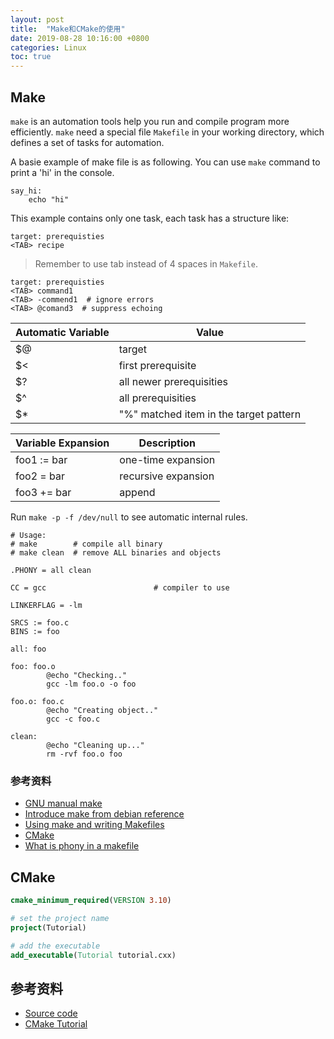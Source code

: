 ```yaml
---
layout: post
title:  "Make和CMake的使用"
date: 2019-08-28 10:16:00 +0800
categories: Linux
toc: true
---
```


## Make

``make`` is an automation tools help you run and compile program more efficiently. ``make`` need a special file ``Makefile`` in your working directory, which defines a set of tasks for automation.

A basie example of make file is as following. You can use ``make`` command to print a 'hi' in the console.

```make
say_hi:
	echo "hi"
```

This example contains only one task, each task has a structure like:

```make
target: prerequisties
<TAB> recipe
```

> Remember to use tab instead of 4 spaces in ``Makefile``.

```make
target: prerequisties
<TAB> command1
<TAB> -commend1  # ignore errors
<TAB> @comand3  # suppress echoing
```

| Automatic Variable | Value                                  |
|--------------------|----------------------------------------|
| $@                 | target                                 |
| $<                 | first prerequisite                     |
| $?                 | all newer prerequisities               |
| $^                 | all prerequisities                     |
| $*                 | "%" matched item in the target pattern |


| Variable Expansion | Description         |
|--------------------|---------------------|
| foo1 := bar        | one-time expansion  |
| foo2 = bar         | recursive expansion |
| foo3 += bar        | append              |


Run ``make -p -f /dev/null`` to see automatic internal rules.

```make
# Usage:
# make        # compile all binary
# make clean  # remove ALL binaries and objects

.PHONY = all clean

CC = gcc                        # compiler to use

LINKERFLAG = -lm

SRCS := foo.c
BINS := foo

all: foo

foo: foo.o
        @echo "Checking.."
        gcc -lm foo.o -o foo

foo.o: foo.c
        @echo "Creating object.."
        gcc -c foo.c

clean:
        @echo "Cleaning up..."
        rm -rvf foo.o foo
```

### 参考资料
* [GNU manual make](https://www.gnu.org/software/make/manual/make.html)
* [Introduce make from debian reference](https://www.debian.org/doc/manuals/debian-reference/ch12.en.html#_make)
* [Using make and writing Makefiles](https://www.cs.swarthmore.edu/~newhall/unixhelp/howto_makefiles.html)
* [CMake](https://www.cs.swarthmore.edu/~adanner/tips/cmake.php)
* [What is phony in a makefile](https://stackoverflow.com/questions/2145590/what-is-the-purpose-of-phony-in-a-makefile)

## CMake

```cmake
cmake_minimum_required(VERSION 3.10)

# set the project name
project(Tutorial)

# add the executable
add_executable(Tutorial tutorial.cxx)
```

## 参考资料
* [Source code](https://github.com/Kitware/CMake/tree/master/Help/guide/tutorial)
* [CMake Tutorial](https://cmake.org/cmake/help/latest/guide/tutorial/index.html)
